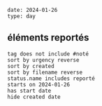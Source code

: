 
```gEvent
date: 2024-01-26
type: day
```
## éléments reportés
```tasks
tag does not include #noté 
sort by urgency reverse
sort by created 
sort by filename reverse
status.name includes reporté
starts on 2024-01-26
has start date
hide created date
```
